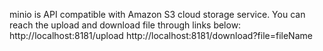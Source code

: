 minio is API compatible with Amazon S3 cloud storage service.
You can reach the upload and download file through links below: 
  http://localhost:8181/upload 
  http://localhost:8181/download?file=fileName
